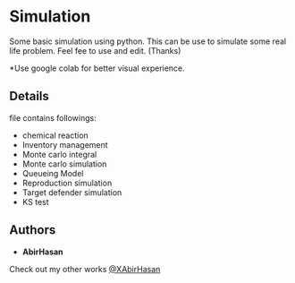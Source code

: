 # Simulation
 Some basic simulation using python.
 This can be use to simulate some real life problem. Feel fee to use and edit. (Thanks)

*Use google colab for better visual experience.
 ## Details
file contains followings:
 <ul>
    <li>chemical reaction</li>
    <li>Inventory management</li>
    <li>Monte carlo integral</li>
    <li>Monte carlo simulation</li>
    <li>Queueing Model</li>
    <li>Reproduction simulation</li>
    <li>Target defender simulation</li>
    <li>KS test</li>
 </ul>


## Authors

* **AbirHasan**

Check out my other works [@XAbirHasan](https://github.com/XAbirHasan)
